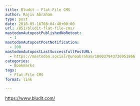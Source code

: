 ```yaml
---
title: Bludit – Flat-File CMS
author: Rajiv Abraham
type: post
date: 2018-05-16T08:04:40+00:00
url: /851/bludit-flat-file-cms/
mastodonAutopostPublishedNoRetoot:
  - 1
mastodonAutopostPostNotification:
  - 200
mastodonAutopostLastSuccessfullPostURL:
  - https://mastodon.social/@unoabraham/100037943726951866
categories:
  - Bookmarks
tags:
  - Flat-File CMS
format: link

---
```

<https://www.bludit.com/>